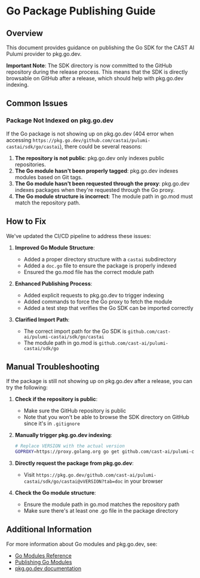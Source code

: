 # Go Package Publishing Guide

## Overview

This document provides guidance on publishing the Go SDK for the CAST AI Pulumi provider to pkg.go.dev.

**Important Note**: The SDK directory is now committed to the GitHub repository during the release process. This means that the SDK is directly browsable on GitHub after a release, which should help with pkg.go.dev indexing.

## Common Issues

### Package Not Indexed on pkg.go.dev

If the Go package is not showing up on pkg.go.dev (404 error when accessing `https://pkg.go.dev/github.com/castai/pulumi-castai/sdk/go/castai`), there could be several reasons:

1. **The repository is not public**: pkg.go.dev only indexes public repositories.
2. **The Go module hasn't been properly tagged**: pkg.go.dev indexes modules based on Git tags.
3. **The Go module hasn't been requested through the proxy**: pkg.go.dev indexes packages when they're requested through the Go proxy.
4. **The Go module structure is incorrect**: The module path in go.mod must match the repository path.

## How to Fix

We've updated the CI/CD pipeline to address these issues:

1. **Improved Go Module Structure**:
   - Added a proper directory structure with a `castai` subdirectory
   - Added a `doc.go` file to ensure the package is properly indexed
   - Ensured the go.mod file has the correct module path

2. **Enhanced Publishing Process**:
   - Added explicit requests to pkg.go.dev to trigger indexing
   - Added commands to force the Go proxy to fetch the module
   - Added a test step that verifies the Go SDK can be imported correctly

3. **Clarified Import Path**:
   - The correct import path for the Go SDK is `github.com/cast-ai/pulumi-castai/sdk/go/castai`
   - The module path in go.mod is `github.com/cast-ai/pulumi-castai/sdk/go`

## Manual Troubleshooting

If the package is still not showing up on pkg.go.dev after a release, you can try the following:

1. **Check if the repository is public**:
   - Make sure the GitHub repository is public
   - Note that you won't be able to browse the SDK directory on GitHub since it's in `.gitignore`

2. **Manually trigger pkg.go.dev indexing**:
   ```bash
   # Replace VERSION with the actual version
   GOPROXY=https://proxy.golang.org go get github.com/cast-ai/pulumi-castai/sdk/go/castai@vVERSION
   ```

3. **Directly request the package from pkg.go.dev**:
   - Visit `https://pkg.go.dev/github.com/cast-ai/pulumi-castai/sdk/go/castai@vVERSION?tab=doc` in your browser

4. **Check the Go module structure**:
   - Ensure the module path in go.mod matches the repository path
   - Make sure there's at least one .go file in the package directory

## Additional Information

For more information about Go modules and pkg.go.dev, see:
- [Go Modules Reference](https://golang.org/ref/mod)
- [Publishing Go Modules](https://golang.org/doc/modules/publishing)
- [pkg.go.dev documentation](https://pkg.go.dev/about)
